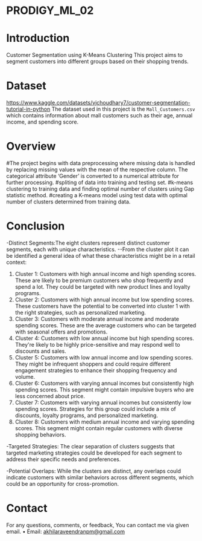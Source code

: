 # PRODIGY_ML_02
 # Introduction
 Customer Segmentation using K-Means Clustering
This project aims to segment customers into different groups based on their shopping trends.

# Dataset
https://www.kaggle.com/datasets/vjchoudhary7/customer-segmentation-tutorial-in-python
The dataset used in this project is the `Mall_Customers.csv` which contains information about mall customers such as their age, annual income, and spending score.

# Overview
#The project begins with data preprocessing where missing data is handled by replacing missing values with the mean of the respective column. The categorical attribute ‘Gender’ is converted to a numerical attribute for further processing.
#spliting of data into training and testing set.
#k-means clustering to training data and finding optimal number of clusters using Gap statistic method.
#creating a K-means model using test data with optimal number of clusters determined from training data.

# Conclusion
-Distinct Segments:The eight clusters represent distinct customer segments, each with unique characteristics.
--From the cluster plot it can be identified a general idea of what these characteristics might be in a retail context:

1. Cluster 1: Customers with high annual income and high spending scores. These are likely to be premium customers who shop frequently and spend a lot. They could be targeted with new product lines and loyalty programs.
2. Cluster 2: Customers with high annual income but low spending scores. These customers have the potential to be converted into cluster 1 with the right strategies, such as personalized marketing.
3. Cluster 3: Customers with moderate annual income and moderate spending scores. These are the average customers who can be targeted with seasonal offers and promotions.
4. Cluster 4: Customers with low annual income but high spending scores. They're likely to be highly price-sensitive and may respond well to discounts and sales.
5. Cluster 5: Customers with low annual income and low spending scores. They might be infrequent shoppers and could require different engagement strategies to enhance their shopping frequency and volume.
6. Cluster 6: Customers with varying annual incomes but consistently high spending scores. This segment might contain impulsive buyers who are less concerned about price.
7. Cluster 7: Customers with varying annual incomes but consistently low spending scores. Strategies for this group could include a mix of discounts, loyalty programs, and personalized marketing.
8. Cluster 8: Customers with medium annual income and varying spending scores. This segment might contain regular customers with diverse shopping behaviors.
   
-Targeted Strategies: The clear separation of clusters suggests that targeted marketing strategies could be developed for each segment to address their specific needs and preferences.

-Potential Overlaps: While the clusters are distinct, any overlaps could indicate customers with similar behaviors across different segments, which could be an opportunity for cross-promotion.

# Contact
For any questions, comments, or feedback, You can contact me via given email.
• Email: akhilaraveendranpm@gmail.com
